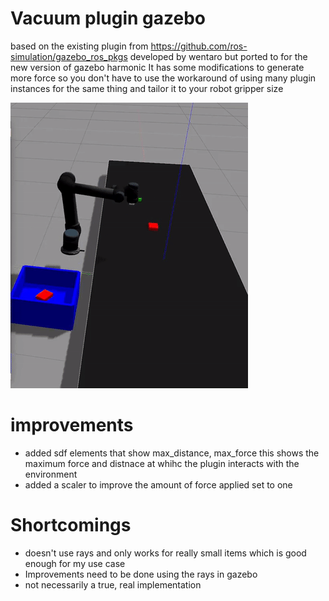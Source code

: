 # Vacuum plugin gazebo
based on the existing plugin from https://github.com/ros-simulation/gazebo_ros_pkgs developed by wentaro but ported to for the new version of gazebo harmonic
It has some modifications to generate more force so you don't have to use the workaround of using many plugin instances for the same thing and tailor it to your robot gripper size


![](vacuum_gripper_demo.gif)


# improvements
- added sdf elements that show max_distance, max_force  this shows the maximum force and distnace at whihc the plugin interacts with the environment
- added a scaler to improve the amount of force applied set to one


# Shortcomings
- doesn't use rays and only works for really small items which is good enough for my use case
- Improvements need to be done using the rays in gazebo
- not necessarily a true, real implementation
